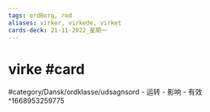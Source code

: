 ```yaml
---
tags: ordBorg, rod
aliases: virker, virkede, virket
cards-deck: 21-11-2022_星期一
---
```


# virke #card 

#category/Dansk/ordklasse/udsagnsord 
	- 运转
	- 影响
	- 有效
^1668953259775
